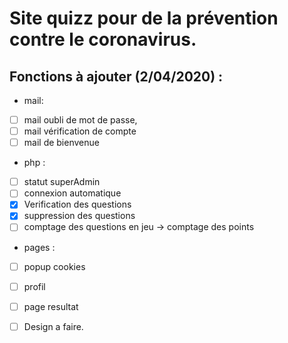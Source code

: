 # **Site quizz pour de la prévention contre le coronavirus.**

## Fonctions à ajouter (2/04/2020) :
- mail:  
- [ ] mail oubli de mot de passe,  
- [ ] mail vérification de compte  
- [ ] mail de bienvenue  

- php :  
- [ ] statut superAdmin  
- [ ] connexion automatique  
- [x] Verification des questions   
- [x] suppression des questions  
- [ ] comptage des questions en jeu -> comptage des points  

- pages :  
- [ ] popup cookies  
- [ ] profil  
- [ ] page resultat  

- [ ] Design a faire.